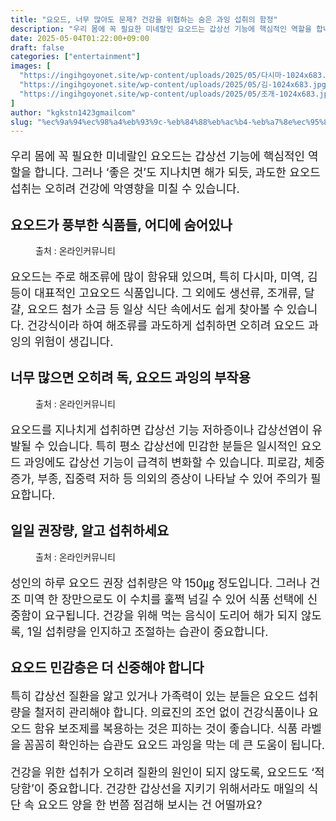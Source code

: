 ```yaml
---
title: "요오드, 너무 많아도 문제? 건강을 위협하는 숨은 과잉 섭취의 함정"
description: "우리 몸에 꼭 필요한 미네랄인 요오드는 갑상선 기능에 핵심적인 역할을 합니다. 그러나 ‘좋은 것’도 지나치면 해가 되듯, 과도한 요오드 섭취는 오히려 건강에 악영향을 미칠 수 있습니다."
date: 2025-05-04T01:22:00+09:00
draft: false
categories: ["entertainment"]
images: [
  "https://ingihgoyonet.site/wp-content/uploads/2025/05/다시마-1024x683.jpg"
  "https://ingihgoyonet.site/wp-content/uploads/2025/05/김-1024x683.jpg"
  "https://ingihgoyonet.site/wp-content/uploads/2025/05/조개-1024x683.jpg"
]
author: "kgkstn1423gmailcom"
slug: "%ec%9a%94%ec%98%a4%eb%93%9c-%eb%84%88%eb%ac%b4-%eb%a7%8e%ec%95%84%eb%8f%84-%eb%ac%b8%ec%a0%9c-%ea%b1%b4%ea%b0%95%ec%9d%84-%ec%9c%84%ed%98%91%ed%95%98%eb%8a%94-%ec%88%a8%ec%9d%80-%ea%b3%bc%ec%9e%89"
---
```


<p style="font-size:18px">우리 몸에 꼭 필요한 미네랄인 요오드는 갑상선 기능에 핵심적인 역할을 합니다. 그러나 ‘좋은 것’도 지나치면 해가 되듯, 과도한 요오드 섭취는 오히려 건강에 악영향을 미칠 수 있습니다.</p> <h2 >요오드가 풍부한 식품들, 어디에 숨어있나</h2> <figure ><img src="https://ingihgoyonet.site/wp-content/uploads/2025/05/다시마-1024x683.jpg" alt="" style="aspect-ratio:16/9;object-fit:cover"/><figcaption >출처 : 온라인커뮤니티</figcaption></figure> <p style="font-size:18px">요오드는 주로 해조류에 많이 함유돼 있으며, 특히 다시마, 미역, 김 등이 대표적인 고요오드 식품입니다. 그 외에도 생선류, 조개류, 달걀, 요오드 첨가 소금 등 일상 식단 속에서도 쉽게 찾아볼 수 있습니다. 건강식이라 하여 해조류를 과도하게 섭취하면 오히려 요오드 과잉의 위험이 생깁니다.</p> <h2 >너무 많으면 오히려 독, 요오드 과잉의 부작용</h2> <figure ><img src="https://ingihgoyonet.site/wp-content/uploads/2025/05/김-1024x683.jpg" alt="" style="aspect-ratio:16/9;object-fit:cover"/><figcaption >출처 : 온라인커뮤니티</figcaption></figure> <p style="font-size:18px">요오드를 지나치게 섭취하면 갑상선 기능 저하증이나 갑상선염이 유발될 수 있습니다. 특히 평소 갑상선에 민감한 분들은 일시적인 요오드 과잉에도 갑상선 기능이 급격히 변화할 수 있습니다. 피로감, 체중 증가, 부종, 집중력 저하 등 의외의 증상이 나타날 수 있어 주의가 필요합니다.</p> <h2 >일일 권장량, 알고 섭취하세요</h2> <figure ><img src="https://ingihgoyonet.site/wp-content/uploads/2025/05/조개-1024x683.jpg" alt="" style="aspect-ratio:16/9;object-fit:cover"/><figcaption >출처 : 온라인커뮤니티</figcaption></figure> <p style="font-size:18px">성인의 하루 요오드 권장 섭취량은 약 150㎍ 정도입니다. 그러나 건조 미역 한 장만으로도 이 수치를 훌쩍 넘길 수 있어 식품 선택에 신중함이 요구됩니다. 건강을 위해 먹는 음식이 도리어 해가 되지 않도록, 1일 섭취량을 인지하고 조절하는 습관이 중요합니다.</p> <h2 >요오드 민감층은 더 신중해야 합니다</h2> <p style="font-size:18px">특히 갑상선 질환을 앓고 있거나 가족력이 있는 분들은 요오드 섭취량을 철저히 관리해야 합니다. 의료진의 조언 없이 건강식품이나 요오드 함유 보조제를 복용하는 것은 피하는 것이 좋습니다. 식품 라벨을 꼼꼼히 확인하는 습관도 요오드 과잉을 막는 데 큰 도움이 됩니다.</p> <p style="font-size:18px">건강을 위한 섭취가 오히려 질환의 원인이 되지 않도록, 요오드도 ‘적당함’이 중요합니다. 건강한 갑상선을 지키기 위해서라도 매일의 식단 속 요오드 양을 한 번쯤 점검해 보시는 건 어떨까요?</p>
